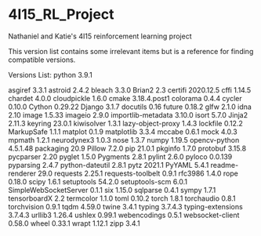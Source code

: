 # 4I15_RL_Project
Nathaniel and Katie's 4I15 reinforcement learning project

This version list contains some irrelevant items but is a reference for finding compatible versions.

Versions List:
python                3.9.1

asgiref               3.3.1
astroid               2.4.2
bleach                3.3.0
Brian2                2.3
certifi               2020.12.5
cffi                  1.14.5
chardet               4.0.0
cloudpickle           1.6.0
cmake                 3.18.4.post1
colorama              0.4.4
cycler                0.10.0
Cython                0.29.22
Django                3.1.7
docutils              0.16
future                0.18.2
glfw                  2.1.0
idna                  2.10
image                 1.5.33
imageio               2.9.0
importlib-metadata    3.10.0
isort                 5.7.0
Jinja2                2.11.3
keyring               23.0.1
kiwisolver            1.3.1
lazy-object-proxy     1.4.3
lockfile              0.12.2
MarkupSafe            1.1.1
matplot               0.1.9
matplotlib            3.3.4
mccabe                0.6.1
mock                  4.0.3
mpmath                1.2.1
neurodynex3           1.0.3
nose                  1.3.7
numpy                 1.19.5
opencv-python         4.5.1.48
packaging             20.9
Pillow                7.2.0
pip                   21.0.1
pkginfo               1.7.0
protobuf              3.15.8
pycparser             2.20
pyglet                1.5.0
Pygments              2.8.1
pylint                2.6.0
pyloco                0.0.139
pyparsing             2.4.7
python-dateutil       2.8.1
pytz                  2021.1
PyYAML                5.4.1
readme-renderer       29.0
requests              2.25.1
requests-toolbelt     0.9.1
rfc3986               1.4.0
rope                  0.18.0
scipy                 1.6.1
setuptools            54.2.0
setuptools-scm        6.0.1
SimpleWebSocketServer 0.1.1
six                   1.15.0
sqlparse              0.4.1
sympy                 1.7.1
tensorboardX          2.2
termcolor             1.1.0
toml                  0.10.2
torch                 1.8.1
torchaudio            0.8.1
torchvision           0.9.1
tqdm                  4.59.0
twine                 3.4.1
typing                3.7.4.3
typing-extensions     3.7.4.3
urllib3               1.26.4
ushlex                0.99.1
webencodings          0.5.1
websocket-client      0.58.0
wheel                 0.33.1
wrapt                 1.12.1
zipp                  3.4.1
